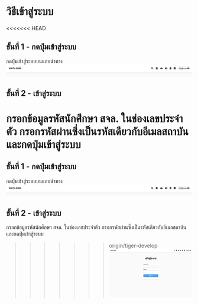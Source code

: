 # วิธีเข้าสู่ระบบ
<<<<<<< HEAD
## ขั้นที่ 1 - กดปุ่มเข้าสู่ระบบ
กดปุ่มเข้าสู่ระบบบนแถบนำทาง
![](../../img/navigation-bar/simple.png)
## ขั้นที่ 2 - เข้าสู่ระบบ
กรอกข้อมูลรหัสนักศึกษา สจล. ในช่องเลขประจำตัว กรอกรหัสผ่านซึ่งเป็นรหัสเดียวกับอีเมลสถาบัน และกดปุ่มเข้าสู่ระบบ 
=======

## ขั้นที่ 1 - กดปุ่มเข้าสู่ระบบ
กดปุ่มเข้าสู่ระบบบนแถบนำทาง
![](../../img/navigation-bar/simple.png)

## ขั้นที่ 2 - เข้าสู่ระบบ
กรอกข้อมูลรหัสนักศึกษา สจล. ในช่องเลขประจำตัว กรอกรหัสผ่านซึ่งเป็นรหัสเดียวกับอีเมลสถาบัน และกดปุ่มเข้าสู่ระบบ
>>>>>>> origin/tiger-develop
![](../../img/Screen%20Shot%202018-04-19%20at%2009.07.15.png)
